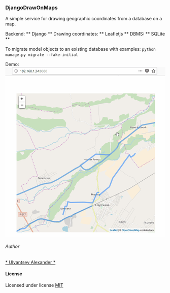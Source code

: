 ### DjangoDrawOnMaps
A simple service for drawing geographic coordinates from a database on a map.

Backend: ** Django **
Drawing coordinates: ** Leafletjs **
DBMS: ** SQLite **


To migrate model objects to an existing database with examples:
`python manage.py migrate --fake-initial`

Demo:
![](Readme/demo_geometrica.gif)

###### Author
[* Ulyantsev Alexander *](mailto:it.bumerang@gmail.com)

#### License
Licensed under license [MIT](LICENSE.txt)